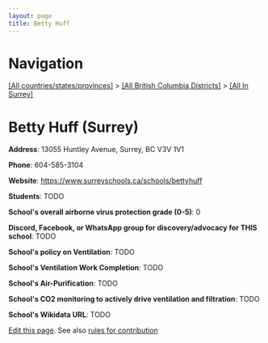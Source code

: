 ```yaml
---
layout: page
title: Betty Huff
---
```

# Navigation

[[All countries/states/provinces]](../../..) > [[All British Columbia Districts]](../..) > [[All In Surrey]](..)

# Betty Huff (Surrey)

**Address**: 13055 Huntley Avenue, Surrey, BC V3V 1V1

**Phone**: 604-585-3104

**Website**: <https://www.surreyschools.ca/schools/bettyhuff>

**Students**: TODO

**School's overall airborne virus protection grade (0-5)**: 0

**Discord, Facebook, or WhatsApp group for discovery/advocacy for THIS school**: TODO

**School's policy on Ventilation**: TODO

**School's Ventilation Work Completion**: TODO

**School's Air-Purification**: TODO

**School's CO2 monitoring to actively drive ventilation and filtration**: TODO

**School's Wikidata URL**: TODO


[Edit this page](https://github.com/ventilate-schools/BC/edit/main/./Surrey/Betty_Huff.md). See also [rules for contribution](../../../contribution-rules/)